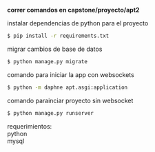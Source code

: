 **correr comandos en capstone/proyecto/apt2**

instalar dependencias de python para el proyecto
```bash
$ pip install -r requirements.txt
```
migrar cambios de base de datos
```bash
$ python manage.py migrate
```
comando para iniciar la app con websockets
```bash
$ python -m daphne apt.asgi:application
```
comando parainciar proyecto sin websocket
```bash
$ python manage.py runserver
```

requerimientos:  
python  
mysql
